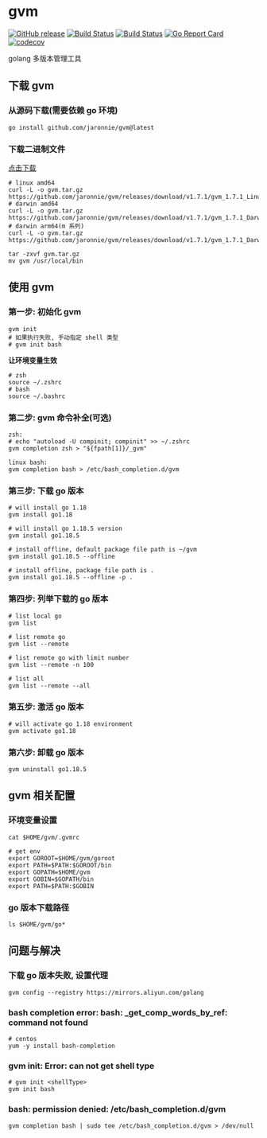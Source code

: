 # gvm

[![GitHub release](https://img.shields.io/github/release/jaronnie/gvm.svg?style=flat-square)](https://github.com/jaronnie/gvm/releases/latest)
[![Build Status](https://img.shields.io/github/actions/workflow/status/jaronnie/gvm/ci.yaml?branch=main&label=gvm-golint&logo=github&style=flat-square)](https://github.com/jaronnie/gvm/actions?query=workflow%3Agvm-golint)
[![Build Status](https://img.shields.io/github/actions/workflow/status/jaronnie/gvm/ci.yaml?branch=main&label=goreleaser-gvm&logo=github&style=flat-square)](https://github.com/jaronnie/gvm/actions?query=workflow%3Agoreleaser-gvm)
[![Go Report Card](https://goreportcard.com/badge/github.com/jaronnie/gvm?style=flat-square)](https://goreportcard.com/report/github.com/jaronnie/gvm)
[![codecov](https://img.shields.io/codecov/c/github/jaronnie/gvm?logo=codecov&style=flat-square)](https://codecov.io/gh/jaronnie/gvm)

golang 多版本管理工具

## 下载 gvm

### 从源码下载(需要依赖 go 环境)

```shell
go install github.com/jaronnie/gvm@latest
```

### 下载二进制文件

[点击下载](https://github.com/jaronnie/gvm/releases)

```shell
# linux amd64
curl -L -o gvm.tar.gz https://github.com/jaronnie/gvm/releases/download/v1.7.1/gvm_1.7.1_Linux_x86_64.tar.gz
# darwin amd64
curl -L -o gvm.tar.gz https://github.com/jaronnie/gvm/releases/download/v1.7.1/gvm_1.7.1_Darwin_x86_64.tar.gz
# darwin arm64(m 系列)
curl -L -o gvm.tar.gz https://github.com/jaronnie/gvm/releases/download/v1.7.1/gvm_1.7.1_Darwin_arm64.tar.gz
```

```shell
tar -zxvf gvm.tar.gz
mv gvm /usr/local/bin
```

## 使用 gvm

### 第一步: 初始化 gvm

```shell
gvm init
# 如果执行失败, 手动指定 shell 类型
# gvm init bash
```

**让环境变量生效**

```shell
# zsh
source ~/.zshrc
# bash
source ~/.bashrc
```

### 第二步: gvm 命令补全(可选)

```shell
zsh:
# echo "autoload -U compinit; compinit" >> ~/.zshrc
gvm completion zsh > "${fpath[1]}/_gvm"

linux bash:
gvm completion bash > /etc/bash_completion.d/gvm
```

### 第三步: 下载 go 版本

```shell
# will install go 1.18
gvm install go1.18

# will install go 1.18.5 version
gvm install go1.18.5

# install offline, default package file path is ~/gvm
gvm install go1.18.5 --offline

# install offline, package file path is .
gvm install go1.18.5 --offline -p .
```

### 第四步: 列举下载的 go 版本

```shell
# list local go
gvm list

# list remote go
gvm list --remote

# list remote go with limit number
gvm list --remote -n 100

# list all
gvm list --remote --all
```

### 第五步: 激活 go 版本

```shell
# will activate go 1.18 environment
gvm activate go1.18
```

### 第六步: 卸载 go 版本

```shell
gvm uninstall go1.18.5
```

## gvm 相关配置

### 环境变量设置

```shell
cat $HOME/gvm/.gvmrc

# get env
export GOROOT=$HOME/gvm/goroot
export PATH=$PATH:$GOROOT/bin
export GOPATH=$HOME/gvm
export GOBIN=$GOPATH/bin
export PATH=$PATH:$GOBIN
```

### go 版本下载路径

```shell
ls $HOME/gvm/go*
```

## 问题与解决

### 下载 go 版本失败, 设置代理

```shell
gvm config --registry https://mirrors.aliyun.com/golang
```

### bash completion error: bash: _get_comp_words_by_ref: command not found

```shell
# centos
yum -y install bash-completion
```

### gvm init: Error: can not get shell type

```shell
# gvm init <shellType>
gvm init bash
```

### bash: permission denied: /etc/bash_completion.d/gvm

```shell
gvm completion bash | sudo tee /etc/bash_completion.d/gvm > /dev/null
```
